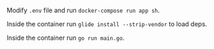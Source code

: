 Modify `.env` file and run `docker-compose run app sh`.

Inside the container run `glide install --strip-vendor` to load deps.

Inside the container run `go run main.go`.
